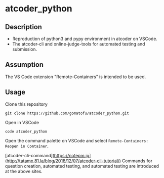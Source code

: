 # atcoder_python
## Description  
* Reproduction of python3 and pypy environment in atcoder on VSCode.
* The atcoder-cli and online-judge-tools for automated testing and submission.

## Assumption
The VS Code extension "Remote-Containers" is intended to be used.

## Usage
Clone this repository
 ```
 git clone https://github.com/gomatofu/atcoder_python.git
 ```
Open in VSCode
 ```
 code atcoder_python
 ```
Open the command palette on VSCode and select `Remote-Containers: Reopen in Container`.


[atcoder-cli-command](https://notepm.jp](http://tatamo.81.la/blog/2018/12/07/atcoder-cli-tutorial/)
Commands for question creation, automated testing, and automated testing are introduced at the above sites.
